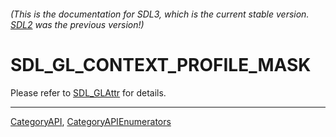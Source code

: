 ###### (This is the documentation for SDL3, which is the current stable version. [SDL2](https://wiki.libsdl.org/SDL2/) was the previous version!)
# SDL_GL_CONTEXT_PROFILE_MASK

Please refer to [SDL_GLAttr](SDL_GLAttr) for details.

----
[CategoryAPI](CategoryAPI), [CategoryAPIEnumerators](CategoryAPIEnumerators)

